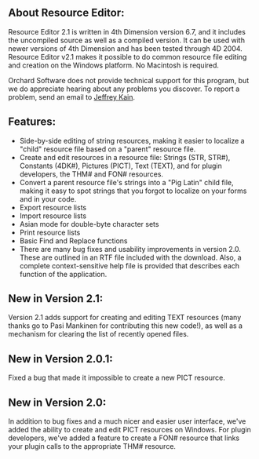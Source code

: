 ## About Resource Editor: ##

Resource Editor 2.1 is written in 4th Dimension version 6.7, and it includes the uncompiled source as well as a compiled version. It can be used with newer versions of 4th Dimension and has been tested through 4D 2004. Resource Editor v2.1 makes it possible to do common resource file editing and creation on the Windows platform. No Macintosh is required.

Orchard Software does not provide technical support for this program, but we do appreciate hearing about any problems you discover. To report a problem, send an email to [Jeffrey Kain](mailto:jkain@orchardsoft.com).

## Features: ##

  -  Side-by-side editing of string resources, making it easier to localize a "child" resource file based on a "parent" resource file.
  -  Create and edit resources in a resource file: Strings (STR, STR#), Constants (4DK#), Pictures (PICT), Text (TEXT), and for plugin developers, the THM# and FON# resources.
  -  Convert a parent resource file's strings into a "Pig Latin" child file, making it easy to spot strings that you forgot to localize on your forms and in your code.
  -  Export resource lists
  -  Import resource lists
  -  Asian mode for double-byte character sets
  -  Print resource lists
  -  Basic Find and Replace functions
  -  There are many bug fixes and usability improvements in version 2.0. These are outlined in an RTF file included with the download. Also, a complete context-sensitive help file is provided that describes each function of the application.

## New in Version 2.1: ##

Version 2.1 adds support for creating and editing TEXT resources (many thanks go to Pasi Mankinen for contributing this new code!), as well as a mechanism for clearing the list of recently opened files.

## New in Version 2.0.1: ##

Fixed a bug that made it impossible to create a new PICT resource.

## New in Version 2.0: ##

In addition to bug fixes and a much nicer and easier user interface, we've added the ability to create and edit PICT resources on Windows. For plugin developers, we've added a feature to create a FON# resource that links your plugin calls to the appropriate THM# resource.